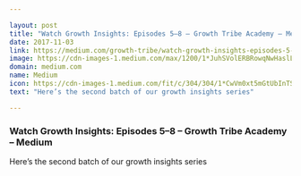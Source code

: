 ```yaml
---

layout: post
title: "Watch Growth Insights: Episodes 5–8 – Growth Tribe Academy – Medium"
date: 2017-11-03
link: https://medium.com/growth-tribe/watch-growth-insights-episodes-5-8-3fd81bf9a66a?source=rss------machine_learning-5
image: https://cdn-images-1.medium.com/max/1200/1*JuhSVolERBRowqNwHaslLQ.png
domain: medium.com
name: Medium
icon: https://cdn-images-1.medium.com/fit/c/304/304/1*CwVm0xt5mGtUbInTSV2wng.png
text: "Here’s the second batch of our growth insights series"

---
```


### Watch Growth Insights: Episodes 5–8 – Growth Tribe Academy – Medium

Here’s the second batch of our growth insights series
